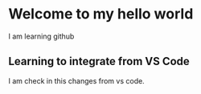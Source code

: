 # Welcome to my hello world

I am learning github

## Learning to integrate from VS  Code

I am check in this changes from vs code.